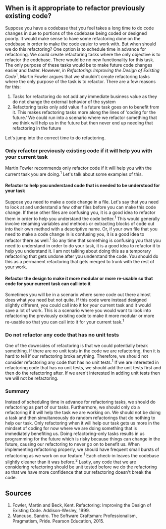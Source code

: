 ## When is it appropriate to refactor previously existing code?
Suppose you have a codebase that you feel takes a long time to do code changes in due to portions of the codebase being coded or designed poorly. It would make sense to have some refactoring done on the codebase in order to make the code easier to work with. But when should we do this refactoring? One option is to schedule time in advance for refactoring. We could create refactoring tasks where the only objective is to refactor the codebase. There would be no new functionality for this task. The only purpose of these tasks would be to make future code changes easier and faster. However, in *Refactoring: Improving the Design of Existing Code*<sup>1</sup>, Martin Fowler argues that we shouldn't create refactoring tasks where the only purpose of the task is to refactor. There are a few reasons for this:
1. Tasks for refactoring do not add any immediate business value as they do not change the external behavior of the system  
2. Refactoring tasks only add value if a future task goes on to benefit from it. This makes refactoring tasks more along the lines of 'coding for the future.'  We could run into a scenario where we refactor something that we think will help us in the future but then never end up needing that refactoring in the future  

Let's jump into the correct time to do refactoring.

### Only refactor previously existing code if it will help you with your current task
Martin Fowler recommends only refactor code if it will help you with the current task you are doing.<sup>1</sup> Let's talk about some examples of this.

#### Refactor to help you understand code that is needed to be understood for your task
Suppose you need to make a code change in a file. Let's say that you need to look at and understand a few other files before you can make this code change. If these other files are confusing you, it is a good idea to refactor them in order to help you understand the code better.<sup>1</sup> This would generally involve renaming variables and methods or extracting blocks of code out into their own method with a descriptive name. Or, if your own file that you need to make a code change in is confusing you, it is a good idea to refactor there as well.<sup>1</sup> So any time that something is confusing you that you need to understand in order to do your task, it is a good idea to refactor it to help you understand it. I am not talking about doing this as a temporary refactoring that gets undone after you understand the code. You should do this as a permanent refactoring that gets merged to trunk with the rest of your work.

#### Refactor the design to make it more modular or more re-usable so that code for your current task can call into it
Sometimes you will be in a scenario where some code out there almost does what you need but not quite. If this code were instead designed slightly different, you could call into it for your current task and it would save a lot of work. This is a scenario where you would want to look into refactoring the previously existing code to make it more modular or more re-usable so that you can call into it for your current task.<sup>1</sup>

### Do not refactor any code that has no unit tests
One of the downsides of refactoring is that we could potentially break something. If there are no unit tests in the code we are refactoring, then it is hard to tell if our refactoring broke anything. Therefore, we should not consider refactoring any code that has no unit tests.<sup>1</sup> If we are interested in refactoring code that has no unit tests, we should add the unit tests first and then do the refactoring after. If we aren't interested in adding unit tests then we will not be refactoring.

### Summary
Instead of scheduling time in advance for refactoring tasks, we should do refactoring as part of our tasks. Furthermore, we should only do a refactoring if it will help the task we are working on. We should not be doing a task and then simultaneously do random refactorings that do nothing to help our task. Only refactoring when it will help our task gets us more in the mindset of coding for now where we are doing something that is immediately benefiting us. Doing refactoring-only tasks results in us programming for the future which is risky because things can change in the future, causing our refactoring to never go on to benefit us. When implementing refactoring properly, we should have frequent small bursts of refactoring as we work on our feature.<sup>1</sup> Each check-in leaves the codebase slightly cleaner than it was before.<sup>2</sup> Lastly, any code that we are considering refactoring should be unit tested before we do the refactoring so that we have more confidence that our refactoring doesn't break the code.

## Sources
1. Fowler, Martin and Beck, Kent. Refactoring: Improving the Design of Existing Code. Addison-Wesley, 1999.  
2. Mancuso, Sandro. The Software Craftsman: Professionalism, Pragmatism, Pride. Pearson Education, 2015.
